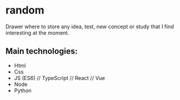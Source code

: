 # random

Drawer where to store any idea, test, new concept or study that I find interesting at the moment.


## Main technologies:

 - Html
 - Css
 - JS (ES6) // TypeScript // React // Vue
 - Node
 - Python